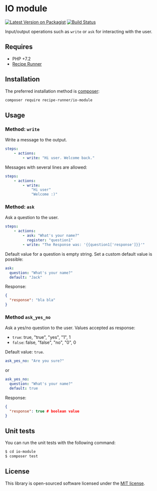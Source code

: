 # IO module

[![Latest Version on Packagist](https://img.shields.io/packagist/v/recipe-runner/io-module.svg?style=flat-square)](https://packagist.org/packages/recipe-runner/io-module)
[![Build Status](https://img.shields.io/travis/recipe-runner/io-module/master.svg?style=flat-square)](https://travis-ci.org/recipe-runner/io-module)

Input/output operations such as `write` or `ask` for interacting with the user.

## Requires

* PHP +7.2
* [Recipe Runner](https://github.com/recipe-runner/recipe-runner)

## Installation

The preferred installation method is [composer](https://getcomposer.org):

```bash
composer require recipe-runner/io-module
```

## Usage

### Method: `write`

Write a message to the output.

```yaml
steps:
    - actions:
        - write: "Hi user. Welcome back."
```

Messages with several lines are allowed:

```yaml
steps:
    - actions:
        - write: 
            "Hi user"
            "Welcome :)"
```

### Method: `ask`

Ask a question to the user.

```yaml
steps:
    - actions:
        - ask: "What's your name?"
          register: "question1"
        - write: "The Response was: '{{question1['response']}}'"
```

Default value for a question is empty string. Set a custom default value is possible:

```yaml
ask:
  question: "What's your name?"
  default: "Jack"
```

Response:

```json
{
  "response": "bla bla"
}
```

### Method `ask_yes_no`

Ask a yes/no question to the user.
Values accepted as response:

* `true`: true, "true", "yes", "1", 1
* `false`: false, "false", "no", "0", 0

Default value: `true`.

```yaml
ask_yes_no: "Are you sure?"
```
or

```yaml
ask_yes_no:
  question: "What's your name?"
  default: true
```
Response:

```json
{
  "response": true # boolean value
}
```

## Unit tests

You can run the unit tests with the following command:

```bash
$ cd io-module
$ composer test
```

## License

This library is open-sourced software licensed under the [MIT license](http://opensource.org/licenses/MIT).
